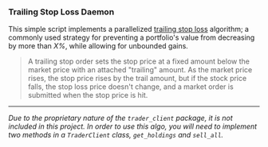 ### Trailing Stop Loss Daemon

This simple script implements a parallelized [trailing stop loss](https://www.investopedia.com/articles/trading/08/trailing-stop-loss.asp) algorithm; a commonly used strategy for preventing a portfolio's value from decreasing by more than *X%*, while allowing for unbounded gains.
<br/>

> A trailing stop order sets the stop price at a fixed
amount below the market price with an attached "trailing" amount.
> As the market price rises, the stop price rises by the trail amount,
but if the stock price falls, the stop loss price doesn't change,
and a market order is submitted when the stop price is hit.

---

*Due to the proprietary nature of the `trader_client` package, it is not included in this project. In order to use this algo, you will need to implement two methods in a `TraderClient` class, `get_holdings` and `sell_all`.*
